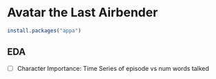 # Avatar the Last Airbender

```r
install.packages("appa")
```

## EDA

- [ ] Character Importance: Time Series of episode vs num words talked


